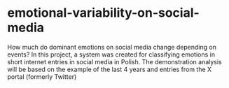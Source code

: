 # emotional-variability-on-social-media
How much do dominant emotions on social media change depending on events? In this project, a system was created for classifying emotions in short internet entries in social media in Polish. The demonstration analysis will be based on the example of the last 4 years and entries from the X portal (formerly Twitter)
